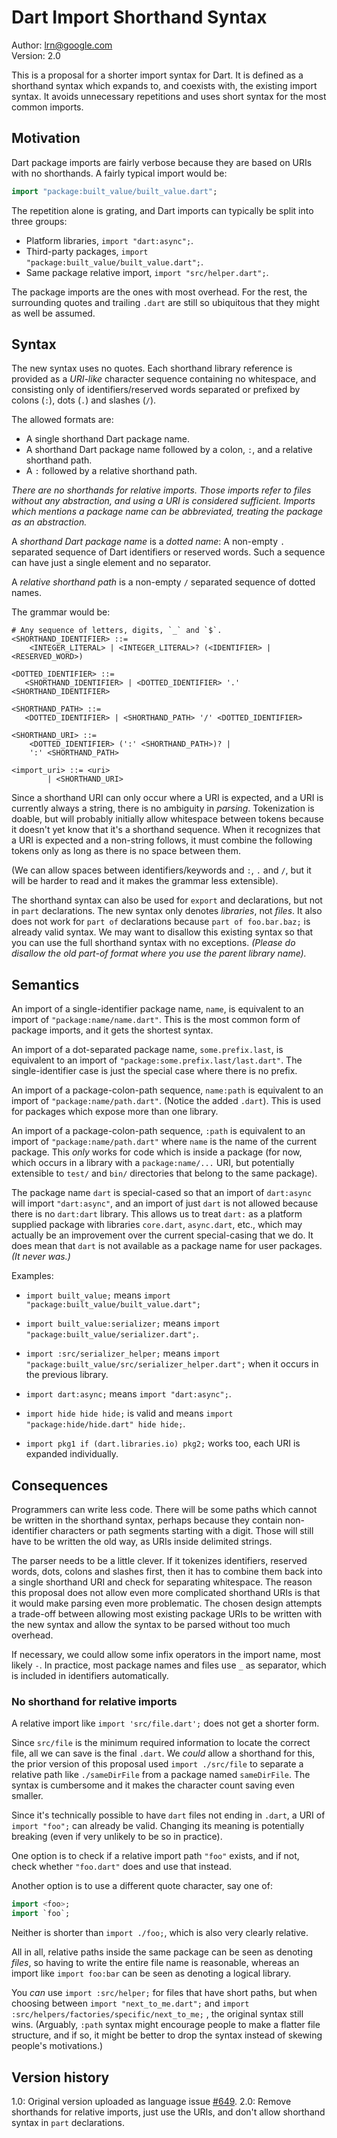 # Dart Import Shorthand Syntax

Author: lrn@google.com<br>Version: 2.0

This is a proposal for a shorter import syntax for Dart. It is defined as a shorthand syntax which expands to, and coexists with, the existing import syntax. It avoids unnecessary repetitions and uses short syntax for the most common imports.

## Motivation

Dart package imports are fairly verbose because they are based on URIs with no shorthands. A fairly typical import would be:

```dart
import "package:built_value/built_value.dart";
```

The repetition alone is grating, and Dart imports can typically be split into three groups:

* Platform libraries, `import "dart:async";`.
* Third-party packages, `import "package:built_value/built_value.dart";`.
* Same package relative import, `import "src/helper.dart";`.

The package imports are the ones with most overhead. For the rest, the surrounding quotes and trailing `.dart` are still so ubiquitous that they might as well be assumed.

## Syntax

The new syntax uses no quotes. Each shorthand library reference is provided as a *URI-like* character sequence containing no whitespace, and consisting only of identifiers/reserved words separated or prefixed by colons (`:`), dots (`.`) and slashes (`/`). 

The allowed formats are:

* A single shorthand Dart package name.
* A shorthand Dart package name followed by a colon, `:`, and a relative shorthand path.
* A `:` followed by a relative shorthand path.

_There are no shorthands for relative imports. Those imports refer to *files* without any abstraction, and using a URI is considered sufficient. Imports which mentions a package name can be abbreviated, treating the package as an abstraction._

A *shorthand Dart package name* is a *dotted name*: A non-empty `.` separated sequence of Dart identifiers or reserved words. Such a sequence can have just a single element and no separator.

A *relative shorthand path* is a non-empty `/` separated sequence of dotted names.

The grammar would be:

```
# Any sequence of letters, digits, `_` and `$`.
<SHORTHAND_IDENTIFIER> ::= 
    <INTEGER_LITERAL> | <INTEGER_LITERAL>? (<IDENTIFIER> | <RESERVED_WORD>)

<DOTTED_IDENTIFIER> ::=
   <SHORTHAND_IDENTIFIER> | <DOTTED_IDENTIFIER> '.' <SHORTHAND_IDENTIFIER>

<SHORTHAND_PATH> ::=
   <DOTTED_IDENTIFIER> | <SHORTHAND_PATH> '/' <DOTTED_IDENTIFIER>
   
<SHORTHAND_URI> ::=  
    <DOTTED_IDENTIFIER> (':' <SHORTHAND_PATH>)? |
    ':' <SHORTHAND_PATH>
   
<import_uri> ::= <uri> 
        | <SHORTHAND_URI>
```

Since a shorthand URI can only occur where a URI is expected, and a URI is currently always a string, there is no ambiguity in *parsing*. Tokenization is doable, but will probably initially allow whitespace between tokens because it doesn't yet know that it's a shorthand sequence. When it recognizes that a URI is expected and a non-string follows, it must combine the following tokens only as long as there is no space between them.

(We can allow spaces between identifiers/keywords and `:`, `.` and `/`, but it will be harder to read and it makes the grammar less extensible).

The shorthand syntax can also be used for `export` and declarations, but not in `part` declarations. The new syntax only denotes *libraries*, not *files*. It also does not work for `part of` declarations because `part of foo.bar.baz;` is already valid syntax. We may want to disallow this existing syntax so that you can use the full shorthand syntax with no exceptions. _(Please do disallow the old part-of format where you use the parent library *name*)._

## Semantics

An import of a single-identifier package name, `name`, is equivalent to an import of `"package:name/name.dart"`. This is the most common form of package imports, and it gets the shortest syntax.

An import of a dot-separated package name, `some.prefix.last`, is equivalent to an import of `"package:some.prefix.last/last.dart"`. The single-identifier case is just the special case where there is no prefix.

An import of a package-colon-path sequence, `name:path` is equivalent to an import of `"package:name/path.dart"`. (Notice the added `.dart`). This is used for packages which expose more than one library.

An import of a package-colon-path sequence, `:path` is equivalent to an import of `"package:name/path.dart"` where `name` is the name of the current package. This *only* works for code which is inside a package (for now, which occurs in a library with a `package:name/...` URI, but potentially extensible to `test/` and `bin/` directories that belong to the same package).

The package name `dart` is special-cased so that an import of `dart:async` will import `"dart:async"`, and an import of just `dart` is not allowed because there is no `dart:dart` library. This allows us to treat `dart:` as a platform supplied package with libraries `core.dart`, `async.dart`, etc., which may actually be an improvement over the current special-casing that we do. It does mean that `dart` is not available as a package name for user packages. _(It never was.)_

Examples:

* `import built_value;` means `import "package:built_value/built_value.dart";`
* `import built_value:serializer;` means `import "package:built_value/serializer.dart";`.
* `import :src/serializer_helper;` means `import "package:built_value/src/serializer_helper.dart";` when it occurs in the previous library.
* `import dart:async;` means `import "dart:async";`.
* `import hide hide hide;` is valid and means `import "package:hide/hide.dart" hide hide;`.

* `import pkg1 if (dart.libraries.io) pkg2;` works too, each URI is expanded individually.

## Consequences

Programmers can write less code. There will be some paths which cannot be written in the shorthand syntax, perhaps because they contain non-identifier characters or path segments starting with a digit. Those will still have to be written the old way, as URIs inside delimited strings.

The parser needs to be a little clever. If it tokenizes identifiers, reserved words, dots, colons and slashes first, then it has to combine them back into a single shorthand URI and check for separating whitespace. The reason this proposal does not allow even more complicated shorthand URIs is that it would make parsing even more problematic. The chosen design attempts a trade-off between allowing most existing package URIs to be written with the new syntax and allow the syntax to be parsed without too much overhead. 

If necessary, we could allow some infix operators in the import name, most likely `-`. In practice, most package names and files use `_` as separator, which is included in identifiers automatically.

### No shorthand for relative imports

A relative import like `import 'src/file.dart';` does not get a shorter form.

Since `src/file` is the minimum required information to locate the correct file, all we can save is the final `.dart`. We *could* allow a shorthand for this, the prior version of this proposal used `import ./src/file` to separate a relative path like `./sameDirFile` from a package named `sameDirFile`. The syntax is cumbersome and it makes the character count saving even smaller.

Since it's technically possible to have `dart` files not ending in `.dart`, a URI of `import "foo";` can already be valid. Changing its meaning is potentially breaking (even if very unlikely to be so in practice). 

One option is to check if a relative import path `"foo"` exists, and if not, check whether `"foo.dart"` does and use that instead.

Another option is to use a different quote character, say one of:

```dart
import <foo>;
import `foo`;
```

Neither is shorter than `import ./foo;`, which is also very clearly relative.

All in all, relative paths inside the same package can be seen as denoting *files*, so having to write the entire file name is reasonable, whereas an import like `import foo:bar` can be seen as denoting a logical library.

You *can* use `import :src/helper;` for files that have short paths, but when choosing between `import "next_to_me.dart";` and `import :src/helpers/factories/specific/next_to_me;` , the original syntax still wins. (Arguably, `:path` syntax might encourage people to make a flatter file structure, and if so, it might be better to drop the syntax instead of skewing people's motivations.)

## Version history

1.0: Original version uploaded as language issue [#649](https://github.com/dart-lang/language/issues/649).
2.0: Remove shorthands for relative imports, just use the URIs, and don't allow shorthand syntax in `part` declarations.
